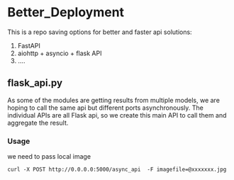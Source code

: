 # Better_Deployment
This is a repo saving options for better and faster api solutions:
1. FastAPI
2. aiohttp + asyncio + flask API
3. ....


## flask_api.py
As some of the modules are getting results from multiple models, we are hoping to call the same api but different ports asynchronously. The individual APIs are all Flask api, so we create this main API to call them and aggregate the result.

### Usage
we need to pass local image
 
```shell
curl -X POST http://0.0.0.0:5000/async_api  -F imagefile=@xxxxxxx.jpg
```

